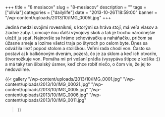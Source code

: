 +++
title = "8 mesiacov"
slug = "8-mesiacov"
description = ""
tags = ["olivia"]
categories = ["dailylife"]
date = "2013-10-26T18:59:00"
banner = "/wp-content/uploads/2013/10/IMG_0005t.jpg"
+++

Jediná medzi svojimi rovesníkmi, s ktorými sa hráva stojí, má veľa vlasov a žiadne zuby. Lomcuje ňou ďalší vývojový skok a tak je trochu náročnejšie
uložiť ju spať. Najnovšie sa hráme schovávačku a naháňačku, pričom sa úžasne smeje a lozíme všetci
traja po štyroch po celom byte. Dnes sa odvážila liezť popod stolom a stoličkou. Veľmi rada chodí
von. Často sa postaví aj k balkónovým dverám, pozerá, čo je za sklom a keď ich otvorím,
štvornožkuje von. Pomáha mi pri vešaní prádla (vysypáva štipce z košíka :)) a má taký ten šibalský
úsmev, keď chce robiť niečo, o čom vie, že jej to nedovolíme.

{{< gallery
    "/wp-content/uploads/2013/10/IMG_0001.jpg"
    "/wp-content/uploads/2013/10/IMG_00021.jpg"
    "/wp-content/uploads/2013/10/IMG_0005.jpg"
    "/wp-content/uploads/2013/10/IMG_0006.jpg"
    "/wp-content/uploads/2013/10/IMG_0011.jpg"
>}}
